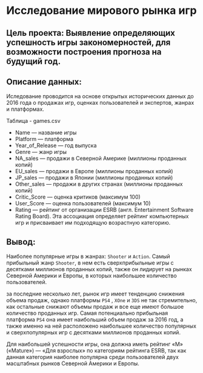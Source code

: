 # Исследование мирового рынка игр
## Цель проекта: Выявление определяющих успешность игры закономерностей, для возможности построения прогноза на будущий год. 
## Описание данных:
Иследование проводится на основе открытых исторических данных до 2016 года о продажах игр, оценках пользователей и экспертов, жанрах и платформах.
    
Таблица - games.csv 

* Name — название игры
* Platform — платформа
* Year_of_Release — год выпуска
* Genre — жанр игры
* NA_sales — продажи в Северной Америке (миллионы проданных копий)
* EU_sales — продажи в Европе (миллионы проданных копий)
* JP_sales — продажи в Японии (миллионы проданных копий)
* Other_sales — продажи в других странах (миллионы проданных копий)
* Critic_Score — оценка критиков (максимум 100)
* User_Score — оценка пользователей (максимум 10)
* Rating — рейтинг от организации ESRB (англ. Entertainment Software Rating
Board). Эта ассоциация определяет рейтинг компьютерных игр и присваивает
им подходящую возрастную категорию.
## Вывод:
Наиболее популярные игры в жанрах: `Shooter` и `Action`. Самый прибыльный жанр `Shooter`, в нем есть сверхприбыльные игры с десятками миллионов проданных копий, также он лидирует на рынках Северной Америки и Европы, в которых наибольшее количество пользователей.

за последние несколько лет, рынок игр имеет тенденцию снижения объема продаж, однако платформы `PS4` , `XOne` и `3DS` не так стремительно, как остальные снижают объемы продаж и все еще имеют большое количество проданных игр. Самая потенциально прибыльная платформа `PS4` она имеет наибольший объем продаж за 2016 год, а также именно на ней расположено наибольшее количество популярных и  сверхпопулярных игр с десятками миллионов проданных копий.

Для наибольшей успешности игры, она должна иметь рейтинг «M» («Mature») — «Для взрослых» по категориям рейтинга ESRB, так как данная категория наиболее популярна среди пользователей двух масштабных рынков Северной Америки и Европы.